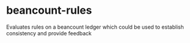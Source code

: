 # beancount-rules
Evaluates rules on a beancount ledger which could be used to establish consistency and provide feedback
